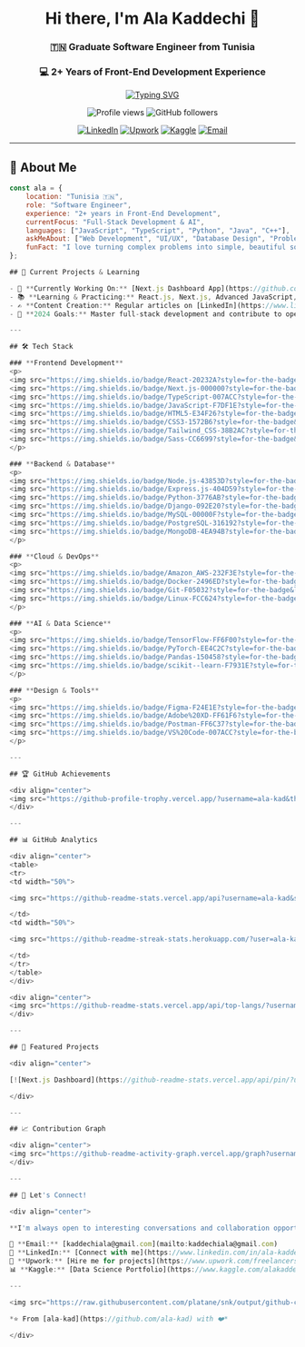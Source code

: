 <div align="center">

# Hi there, I'm Ala Kaddechi 👋

### 🇹🇳 Graduate Software Engineer from Tunisia
### 💻 2+ Years of Front-End Development Experience

[![Typing SVG](https://readme-typing-svg.herokuapp.com?font=Fira+Code&pause=1000&color=151385&width=600&lines=Software+Engineer;Experienced+Front+End+Developer;AWS+Certified+Professional;AI+%26+Machine+Learning+Enthusiast;Full+Stack+Developer)](https://git.io/typing-svg)

<p align="center">
  <img src="https://komarev.com/ghpvc/?username=ala-kad&label=Profile%20views&color=0e75b6&style=flat" alt="Profile views" />
  <img src="https://img.shields.io/github/followers/ala-kad?label=Followers&style=social" alt="GitHub followers" />
</p>

[![LinkedIn](https://img.shields.io/badge/LinkedIn-0077B5?style=for-the-badge&logo=linkedin&logoColor=white)](https://www.linkedin.com/in/ala-kaddechi/) 
[![Upwork](https://img.shields.io/badge/Upwork-6FDA44?style=for-the-badge&logo=upwork&logoColor=white)](https://www.upwork.com/freelancers/~01e2324660108e1882)
[![Kaggle](https://img.shields.io/badge/Kaggle-20BEFF?style=for-the-badge&logo=kaggle&logoColor=white)](https://www.kaggle.com/alakaddechi)
[![Email](https://img.shields.io/badge/Email-D14836?style=for-the-badge&logo=gmail&logoColor=white)](mailto:kaddechiala@gmail.com)

</div>

---

## 🚀 About Me

```javascript
const ala = {
    location: "Tunisia 🇹🇳",
    role: "Software Engineer",
    experience: "2+ years in Front-End Development",
    currentFocus: "Full-Stack Development & AI",
    languages: ["JavaScript", "TypeScript", "Python", "Java", "C++"],
    askMeAbout: ["Web Development", "UI/UX", "Database Design", "Problem Solving"],
    funFact: "I love turning complex problems into simple, beautiful solutions!"
};

## 🔭 Current Projects & Learning

- 🌟 **Currently Working On:** [Next.js Dashboard App](https://github.com/ala-kad/nextjs-dashboard)
- 📚 **Learning & Practicing:** React.js, Next.js, Advanced JavaScript, Data Structures & Algorithms
- ✍️ **Content Creation:** Regular articles on [LinkedIn](https://www.linkedin.com/in/ala-kaddechi/)
- 🎯 **2024 Goals:** Master full-stack development and contribute to open-source projects

---

## 🛠️ Tech Stack

### **Frontend Development**
<p>
<img src="https://img.shields.io/badge/React-20232A?style=for-the-badge&logo=react&logoColor=61DAFB" alt="React"/>
<img src="https://img.shields.io/badge/Next.js-000000?style=for-the-badge&logo=nextdotjs&logoColor=white" alt="Next.js"/>
<img src="https://img.shields.io/badge/TypeScript-007ACC?style=for-the-badge&logo=typescript&logoColor=white" alt="TypeScript"/>
<img src="https://img.shields.io/badge/JavaScript-F7DF1E?style=for-the-badge&logo=javascript&logoColor=black" alt="JavaScript"/>
<img src="https://img.shields.io/badge/HTML5-E34F26?style=for-the-badge&logo=html5&logoColor=white" alt="HTML5"/>
<img src="https://img.shields.io/badge/CSS3-1572B6?style=for-the-badge&logo=css3&logoColor=white" alt="CSS3"/>
<img src="https://img.shields.io/badge/Tailwind_CSS-38B2AC?style=for-the-badge&logo=tailwind-css&logoColor=white" alt="Tailwind"/>
<img src="https://img.shields.io/badge/Sass-CC6699?style=for-the-badge&logo=sass&logoColor=white" alt="Sass"/>
</p>

### **Backend & Database**
<p>
<img src="https://img.shields.io/badge/Node.js-43853D?style=for-the-badge&logo=node.js&logoColor=white" alt="Node.js"/>
<img src="https://img.shields.io/badge/Express.js-404D59?style=for-the-badge&logo=express&logoColor=white" alt="Express.js"/>
<img src="https://img.shields.io/badge/Python-3776AB?style=for-the-badge&logo=python&logoColor=white" alt="Python"/>
<img src="https://img.shields.io/badge/Django-092E20?style=for-the-badge&logo=django&logoColor=white" alt="Django"/>
<img src="https://img.shields.io/badge/MySQL-00000F?style=for-the-badge&logo=mysql&logoColor=white" alt="MySQL"/>
<img src="https://img.shields.io/badge/PostgreSQL-316192?style=for-the-badge&logo=postgresql&logoColor=white" alt="PostgreSQL"/>
<img src="https://img.shields.io/badge/MongoDB-4EA94B?style=for-the-badge&logo=mongodb&logoColor=white" alt="MongoDB"/>
</p>

### **Cloud & DevOps**
<p>
<img src="https://img.shields.io/badge/Amazon_AWS-232F3E?style=for-the-badge&logo=amazon-aws&logoColor=white" alt="AWS"/>
<img src="https://img.shields.io/badge/Docker-2496ED?style=for-the-badge&logo=docker&logoColor=white" alt="Docker"/>
<img src="https://img.shields.io/badge/Git-F05032?style=for-the-badge&logo=git&logoColor=white" alt="Git"/>
<img src="https://img.shields.io/badge/Linux-FCC624?style=for-the-badge&logo=linux&logoColor=black" alt="Linux"/>
</p>

### **AI & Data Science**
<p>
<img src="https://img.shields.io/badge/TensorFlow-FF6F00?style=for-the-badge&logo=tensorflow&logoColor=white" alt="TensorFlow"/>
<img src="https://img.shields.io/badge/PyTorch-EE4C2C?style=for-the-badge&logo=pytorch&logoColor=white" alt="PyTorch"/>
<img src="https://img.shields.io/badge/Pandas-150458?style=for-the-badge&logo=pandas&logoColor=white" alt="Pandas"/>
<img src="https://img.shields.io/badge/scikit--learn-F7931E?style=for-the-badge&logo=scikit-learn&logoColor=white" alt="Scikit-learn"/>
</p>

### **Design & Tools**
<p>
<img src="https://img.shields.io/badge/Figma-F24E1E?style=for-the-badge&logo=figma&logoColor=white" alt="Figma"/>
<img src="https://img.shields.io/badge/Adobe%20XD-FF61F6?style=for-the-badge&logo=adobe-xd&logoColor=white" alt="Adobe XD"/>
<img src="https://img.shields.io/badge/Postman-FF6C37?style=for-the-badge&logo=postman&logoColor=white" alt="Postman"/>
<img src="https://img.shields.io/badge/VS%20Code-007ACC?style=for-the-badge&logo=visual-studio-code&logoColor=white" alt="VS Code"/>
</p>

---

## 🏆 GitHub Achievements

<div align="center">
<img src="https://github-profile-trophy.vercel.app/?username=ala-kad&theme=radical&no-frame=false&no-bg=false&margin-w=4" alt="GitHub Trophies"/>
</div>

---

## 📊 GitHub Analytics

<div align="center">
<table>
<tr>
<td width="50%">

<img src="https://github-readme-stats.vercel.app/api?username=ala-kad&show_icons=true&theme=radical&hide_border=true&count_private=true" alt="GitHub Stats"/>

</td>
<td width="50%">

<img src="https://github-readme-streak-stats.herokuapp.com/?user=ala-kad&theme=radical&hide_border=true" alt="GitHub Streak"/>

</td>
</tr>
</table>
</div>

<div align="center">
<img src="https://github-readme-stats.vercel.app/api/top-langs/?username=ala-kad&theme=radical&hide_border=true&include_all_commits=true&count_private=true&layout=compact" alt="Top Languages"/>
</div>

---

## 🎯 Featured Projects

<div align="center">

[![Next.js Dashboard](https://github-readme-stats.vercel.app/api/pin/?username=ala-kad&repo=nextjs-dashboard&theme=radical&hide_border=true)](https://github.com/ala-kad/nextjs-dashboard)

</div>

---

## 📈 Contribution Graph

<div align="center">
<img src="https://github-readme-activity-graph.vercel.app/graph?username=ala-kad&theme=react-dark&hide_border=true&area=true" alt="Contribution Graph"/>
</div>

---

## 💬 Let's Connect!

<div align="center">

**I'm always open to interesting conversations and collaboration opportunities!**

📧 **Email:** [kaddechiala@gmail.com](mailto:kaddechiala@gmail.com)  
💼 **LinkedIn:** [Connect with me](https://www.linkedin.com/in/ala-kaddechi/)  
🚀 **Upwork:** [Hire me for projects](https://www.upwork.com/freelancers/~01e2324660108e1882)  
📊 **Kaggle:** [Data Science Portfolio](https://www.kaggle.com/alakaddechi)

---

<img src="https://raw.githubusercontent.com/platane/snk/output/github-contribution-grid-snake-dark.svg" alt="Snake animation" />

*⭐ From [ala-kad](https://github.com/ala-kad) with ❤️*

</div>
